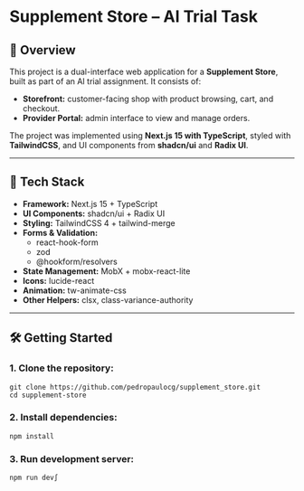 # Supplement Store – AI Trial Task

## 📌 Overview
This project is a dual-interface web application for a **Supplement Store**, built as part of an AI trial assignment. It consists of:

- **Storefront:** customer-facing shop with product browsing, cart, and checkout.  
- **Provider Portal:** admin interface to view and manage orders.  

The project was implemented using **Next.js 15 with TypeScript**, styled with **TailwindCSS**, and UI components from **shadcn/ui** and **Radix UI**.

---

## 🚀 Tech Stack

- **Framework:** Next.js 15 + TypeScript  
- **UI Components:** shadcn/ui + Radix UI  
- **Styling:** TailwindCSS 4 + tailwind-merge  
- **Forms & Validation:**  
  - react-hook-form  
  - zod  
  - @hookform/resolvers  
- **State Management:** MobX + mobx-react-lite  
- **Icons:** lucide-react  
- **Animation:** tw-animate-css  
- **Other Helpers:** clsx, class-variance-authority  

---

## 🛠️ Getting Started

### 1. Clone the repository:
```
git clone https://github.com/pedropaulocg/supplement_store.git
cd supplement-store
```

### 2. Install dependencies:
```
npm install
```

### 3. Run development server:
```
npm run dev∫
```
